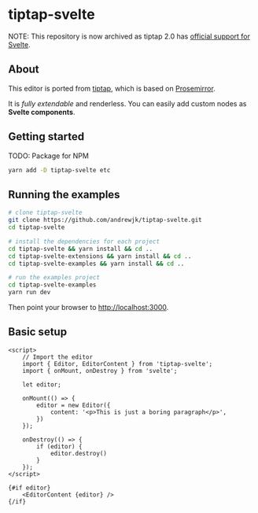 # tiptap-svelte

NOTE: This repository is now archived as tiptap 2.0 has [official support for Svelte](https://tiptap.dev/installation/svelte/).

## About

This editor is ported from [tiptap](https://tiptap.scrumpy.io), which is based on [Prosemirror](https://prosemirror.net).

It is *fully extendable* and renderless. You can easily add custom nodes as __Svelte components__.

## Getting started

TODO: Package for NPM

```bash
yarn add -D tiptap-svelte etc
```

## Running the examples

```bash
# clone tiptap-svelte
git clone https://github.com/andrewjk/tiptap-svelte.git
cd tiptap-svelte

# install the dependencies for each project
cd tiptap-svelte && yarn install && cd ..
cd tiptap-svelte-extensions && yarn install && cd ..
cd tiptap-svelte-examples && yarn install && cd ..

# run the examples project
cd tiptap-svelte-examples
yarn run dev
```

Then point your browser to [http://localhost:3000](http://localhost:3000).

## Basic setup

```
<script>
    // Import the editor
    import { Editor, EditorContent } from 'tiptap-svelte';
    import { onMount, onDestroy } from 'svelte';

    let editor;

    onMount(() => {
        editor = new Editor({
            content: '<p>This is just a boring paragraph</p>',
        })
    });

    onDestroy(() => {
        if (editor) {
            editor.destroy()
        }
    });
</script>

{#if editor}
    <EditorContent {editor} />
{/if}
```
